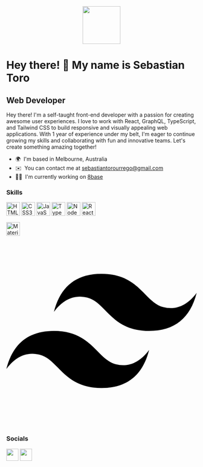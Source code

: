 <div id="header" align="center">
  <img src="https://media.giphy.com/media/M9gbBd9nbDrOTu1Mqx/giphy.gif" width="100"/>
</div>

# Hey there! 👋 My name is Sebastian Toro

## Web Developer

Hey there! I'm a self-taught front-end developer with a passion for creating awesome user experiences. I love to work with React, GraphQL, TypeScript, and Tailwind CSS to build responsive and visually appealing web applications. With 1 year of experience under my belt, I'm eager to continue growing my skills and collaborating with fun and innovative teams. Let's create something amazing together!

- 🌍  I'm based in Melbourne, Australia
- ✉️  You can contact me at [sebastiantorourrego@gmail.com](mailto:sebastiantorourrego@gmail.com)
- 🚀:necktie:  I'm currently working on [8base](http://8base.com)

### Skills

<p align="left">
    <a href="https://developer.mozilla.org/en-US/docs/Glossary/HTML5" target="_blank" rel="noreferrer"><img src="https://raw.githubusercontent.com/danielcranney/readme-generator/main/public/icons/skills/html5-colored.svg" width="36" height="36" alt="HTML5" /></a>
  <a href="https://www.w3.org/TR/CSS/#css" target="_blank" rel="noreferrer"><img src="https://raw.githubusercontent.com/danielcranney/readme-generator/main/public/icons/skills/css3-colored.svg" width="36" height="36" alt="CSS3" /></a>
<a href="https://developer.mozilla.org/en-US/docs/Web/JavaScript" target="_blank" rel="noreferrer"><img src="https://raw.githubusercontent.com/danielcranney/readme-generator/main/public/icons/skills/javascript-colored.svg" width="36" height="36" alt="JavaScript" /></a>
<a href="https://www.typescriptlang.org/" target="_blank" rel="noreferrer"><img src="https://raw.githubusercontent.com/danielcranney/readme-generator/main/public/icons/skills/typescript-colored.svg" width="36" height="36" alt="TypeScript" /></a>
  <a href="https://nodejs.org/en/" target="_blank" rel="noreferrer"><img src="https://raw.githubusercontent.com/danielcranney/readme-generator/main/public/icons/skills/nodejs-colored.svg" width="36" height="36" alt="NodeJS" /></a>
<a href="https://reactjs.org/" target="_blank" rel="noreferrer"><img src="https://raw.githubusercontent.com/danielcranney/readme-generator/main/public/icons/skills/react-colored.svg" width="36" height="36" alt="React" /></a>

<a href="https://mui.com/" target="_blank" rel="noreferrer"><img src="https://raw.githubusercontent.com/danielcranney/readme-generator/main/public/icons/skills/materialui-colored.svg" width="36" height="36" alt="Material UI" /></a>
<svg role="img" viewBox="0 0 24 24" xmlns="http://www.w3.org/2000/svg"><title>Tailwind CSS</title><path d="M12.001,4.8c-3.2,0-5.2,1.6-6,4.8c1.2-1.6,2.6-2.2,4.2-1.8c0.913,0.228,1.565,0.89,2.288,1.624 C13.666,10.618,15.027,12,18.001,12c3.2,0,5.2-1.6,6-4.8c-1.2,1.6-2.6,2.2-4.2,1.8c-0.913-0.228-1.565-0.89-2.288-1.624 C16.337,6.182,14.976,4.8,12.001,4.8z M6.001,12c-3.2,0-5.2,1.6-6,4.8c1.2-1.6,2.6-2.2,4.2-1.8c0.913,0.228,1.565,0.89,2.288,1.624 c1.177,1.194,2.538,2.576,5.512,2.576c3.2,0,5.2-1.6,6-4.8c-1.2,1.6-2.6,2.2-4.2,1.8c-0.913-0.228-1.565-0.89-2.288-1.624 C10.337,13.382,8.976,12,6.001,12z"/></svg>

</p>

### Socials

<p align="left"> <a href="https://www.github.com/sebastiantoro06" target="_blank" rel="noreferrer"><img src="https://raw.githubusercontent.com/danielcranney/readme-generator/main/public/icons/socials/github.svg" width="32" height="32" /></a> <a href="https://www.linkedin.com/in/sebastian-toro-urrego/" target="_blank" rel="noreferrer"><img src="https://raw.githubusercontent.com/danielcranney/readme-generator/main/public/icons/socials/linkedin.svg" width="32" height="32" /></a></p>
